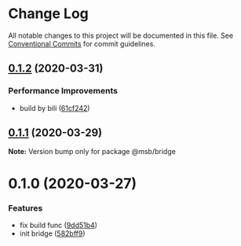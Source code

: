 # Change Log

All notable changes to this project will be documented in this file.
See [Conventional Commits](https://conventionalcommits.org) for commit guidelines.

## [0.1.2](https://gitlab.meishubao.com/msb-fe/msb-library/compare/@msb/bridge@0.1.1...@msb/bridge@0.1.2) (2020-03-31)


### Performance Improvements

* build by bili ([61cf242](https://gitlab.meishubao.com/msb-fe/msb-library/commit/61cf24201ad6ea14ba16ef7dcada7a39d8c4d8be))





## [0.1.1](https://gitlab.meishubao.com/msb-fe/msb-library/compare/@msb/bridge@0.1.0...@msb/bridge@0.1.1) (2020-03-29)

**Note:** Version bump only for package @msb/bridge





# 0.1.0 (2020-03-27)


### Features

* fix build func ([9dd51b4](https://gitlab.meishubao.com/msb-fe/msb-library/commit/9dd51b4939506263470a9d0cae0d06c15e342be5))
* init bridge ([582bff9](https://gitlab.meishubao.com/msb-fe/msb-library/commit/582bff92b68b3f5d3ba1422ec59b8111097bc5e7))
